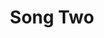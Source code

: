 ---
layout: songpost
title: Song Two
category: Basement Sessions
artists: dan maynard, doug holmes
play_here:
  src: assets/audio/basement sessions/songtwo.mp3
  name: Song Two
  is_relative_url: true
embed_player:
  type: audio_file
  src: assets/audio/basement sessions/songtwo.mp3
  name: Song Two
  is_relative_url: true
---